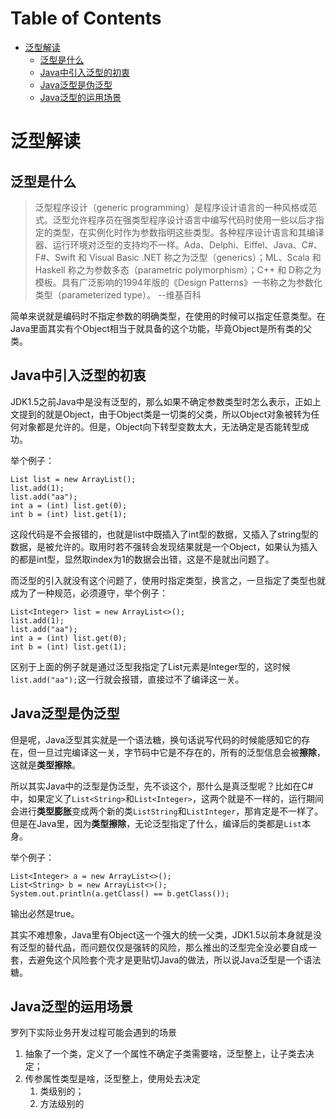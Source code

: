 # Table of Contents

* [泛型解读](#泛型解读)
    * [泛型是什么](#泛型是什么)
    * [Java中引入泛型的初衷](#java中引入泛型的初衷)
    * [Java泛型是伪泛型](#java泛型是伪泛型)
    * [Java泛型的运用场景](#java泛型的运用场景)


# 泛型解读

## 泛型是什么

> 泛型程序设计（generic programming）是程序设计语言的一种风格或范式。泛型允许程序员在强类型程序设计语言中编写代码时使用一些以后才指定的类型，在实例化时作为参数指明这些类型。各种程序设计语言和其编译器、运行环境对泛型的支持均不一样。Ada、Delphi、Eiffel、Java、C#、F#、Swift 和 Visual Basic .NET 称之为泛型（generics）；ML、Scala 和 Haskell 称之为参数多态（parametric polymorphism）；C++ 和 D称之为模板。具有广泛影响的1994年版的《Design Patterns》一书称之为参数化类型（parameterized type）。 --维基百科

简单来说就是编码时不指定参数的明确类型，在使用的时候可以指定任意类型。在Java里面其实有个Object相当于就具备的这个功能，毕竟Object是所有类的父类。


## Java中引入泛型的初衷

JDK1.5之前Java中是没有泛型的，那么如果不确定参数类型时怎么表示，正如上文提到的就是Object，由于Object类是一切类的父类，所以Object对象被转为任何对象都是允许的。但是，Object向下转型变数太大，无法确定是否能转型成功。

举个例子：

```
List list = new ArrayList();
list.add(1);
list.add("aa");
int a = (int) list.get(0);
int b = (int) list.get(1);
```

这段代码是不会报错的，也就是list中既插入了int型的数据，又插入了string型的数据，是被允许的。取用时若不强转会发现结果就是一个Object，如果认为插入的都是int型，显然取index为1的数据会出错，这是不是就出问题了。

而泛型的引入就没有这个问题了，使用时指定类型，换言之，一旦指定了类型也就成为了一种规范，必须遵守，举个例子：

```
List<Integer> list = new ArrayList<>();
list.add(1);
list.add("aa");
int a = (int) list.get(0);
int b = (int) list.get(1);
```

区别于上面的例子就是通过泛型我指定了List元素是Integer型的，这时候`list.add("aa");`这一行就会报错，直接过不了编译这一关。


## Java泛型是伪泛型


但是呢，Java泛型其实就是一个语法糖，换句话说写代码的时候能感知它的存在，但一旦过完编译这一关，字节码中它是不存在的，所有的泛型信息会被**擦除**，这就是**类型擦除**。

所以其实Java中的泛型是伪泛型，先不谈这个，那什么是真泛型呢？比如在C#中，如果定义了`List<String>`和`List<Integer>`，这两个就是不一样的，运行期间会进行**类型膨胀**变成两个新的类`ListString`和`ListInteger`，那肯定是不一样了。但是在Java里，因为**类型擦除**，无论泛型指定了什么，编译后的类都是`List`本身。

举个例子：

```
List<Integer> a = new ArrayList<>();
List<String> b = new ArrayList<>();
System.out.println(a.getClass() == b.getClass());
```

输出必然是true。

其实不难想象，Java里有Object这一个强大的统一父类，JDK1.5以前本身就是没有泛型的替代品，而问题仅仅是强转的风险，那么推出的泛型完全没必要自成一套，去避免这个风险套个壳才是更贴切Java的做法，所以说Java泛型是一个语法糖。


## Java泛型的运用场景

罗列下实际业务开发过程可能会遇到的场景

1. 抽象了一个类，定义了一个属性不确定子类需要啥，泛型整上，让子类去决定；
2. 传参属性类型是啥，泛型整上，使用处去决定
    1. 类级别的；
    2. 方法级别的